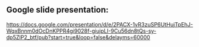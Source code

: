 ## Google slide presentation:

https://docs.google.com/presentation/d/e/2PACX-1vR3zuSP6UtHujTpEhJ-WqxBnnm0dOcDnKPPR4gi9028f-giujpLI-9Cu56dn8tQs-sy-dp5ZlP2_btf/pub?start=true&loop=false&delayms=60000 
